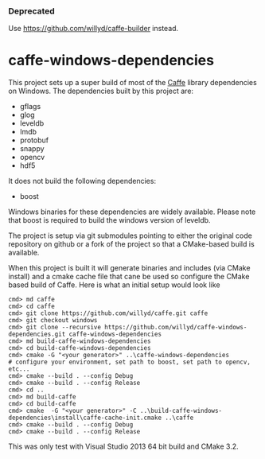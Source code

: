 ### Deprecated
Use https://github.com/willyd/caffe-builder instead.

# caffe-windows-dependencies
This project sets up a super build of most of the [Caffe](https://github.com/BVLC/caffe) library dependencies on Windows. The dependencies built by this project are:
* gflags
* glog
* leveldb
* lmdb
* protobuf
* snappy
* opencv
* hdf5

It does not build the following dependencies:
* boost


Windows binaries for these dependencies are widely available. Please note that boost is required to build the windows version of leveldb.

The project is setup via git submodules pointing to either the original code repository on github or a fork of the project so that a CMake-based build is available.

When this project is built it will generate binaries and includes (via CMake install) and a cmake cache file that cane be used so configure the CMake based build of Caffe. Here is what an initial setup would look like

    cmd> md caffe
    cmd> cd caffe
    cmd> git clone https://github.com/willyd/caffe.git caffe
    cmd> git checkout windows
    cmd> git clone --recursive https://github.com/willyd/caffe-windows-dependencies.git caffe-windows-dependencies
    cmd> md build-caffe-windows-dependencies
    cmd> cd build-caffe-windows-dependencies
    cmd> cmake -G "<your generator>" ..\caffe-windows-dependencies
    # configure your environment, set path to boost, set path to opencv, etc...
    cmd> cmake --build . --config Debug
    cmd> cmake --build . --config Release
    cmd> cd ..
    cmd> md build-caffe
    cmd> cd build-caffe
    cmd> cmake  -G "<your generator>" -C ..\build-caffe-windows-dependencies\install\caffe-cache-init.cmake ..\caffe
    cmd> cmake --build . --config Debug
    cmd> cmake --build . --config Release
    
This was only test with Visual Studio 2013 64 bit build and CMake 3.2.
